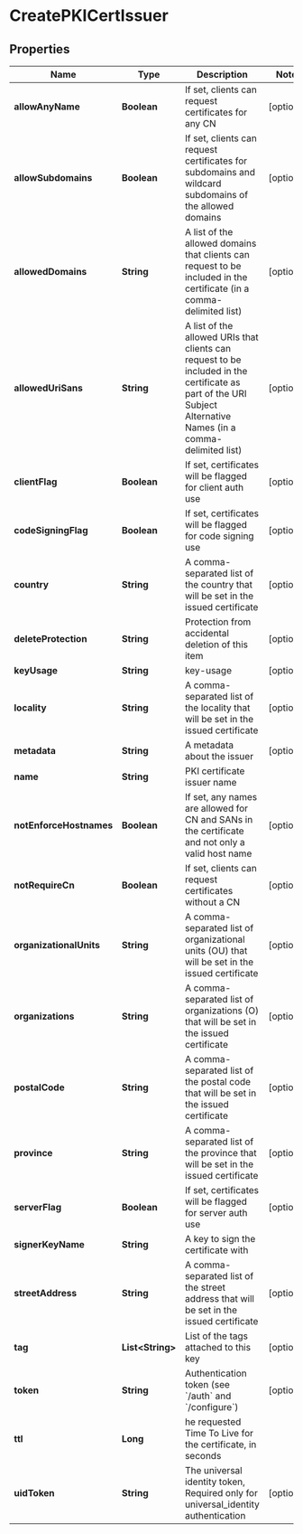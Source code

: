 

# CreatePKICertIssuer

## Properties

Name | Type | Description | Notes
------------ | ------------- | ------------- | -------------
**allowAnyName** | **Boolean** | If set, clients can request certificates for any CN |  [optional]
**allowSubdomains** | **Boolean** | If set, clients can request certificates for subdomains and wildcard subdomains of the allowed domains |  [optional]
**allowedDomains** | **String** | A list of the allowed domains that clients can request to be included in the certificate (in a comma-delimited list) |  [optional]
**allowedUriSans** | **String** | A list of the allowed URIs that clients can request to be included in the certificate as part of the URI Subject Alternative Names (in a comma-delimited list) |  [optional]
**clientFlag** | **Boolean** | If set, certificates will be flagged for client auth use |  [optional]
**codeSigningFlag** | **Boolean** | If set, certificates will be flagged for code signing use |  [optional]
**country** | **String** | A comma-separated list of the country that will be set in the issued certificate |  [optional]
**deleteProtection** | **String** | Protection from accidental deletion of this item |  [optional]
**keyUsage** | **String** | key-usage |  [optional]
**locality** | **String** | A comma-separated list of the locality that will be set in the issued certificate |  [optional]
**metadata** | **String** | A metadata about the issuer |  [optional]
**name** | **String** | PKI certificate issuer name | 
**notEnforceHostnames** | **Boolean** | If set, any names are allowed for CN and SANs in the certificate and not only a valid host name |  [optional]
**notRequireCn** | **Boolean** | If set, clients can request certificates without a CN |  [optional]
**organizationalUnits** | **String** | A comma-separated list of organizational units (OU) that will be set in the issued certificate |  [optional]
**organizations** | **String** | A comma-separated list of organizations (O) that will be set in the issued certificate |  [optional]
**postalCode** | **String** | A comma-separated list of the postal code that will be set in the issued certificate |  [optional]
**province** | **String** | A comma-separated list of the province that will be set in the issued certificate |  [optional]
**serverFlag** | **Boolean** | If set, certificates will be flagged for server auth use |  [optional]
**signerKeyName** | **String** | A key to sign the certificate with | 
**streetAddress** | **String** | A comma-separated list of the street address that will be set in the issued certificate |  [optional]
**tag** | **List&lt;String&gt;** | List of the tags attached to this key |  [optional]
**token** | **String** | Authentication token (see &#x60;/auth&#x60; and &#x60;/configure&#x60;) |  [optional]
**ttl** | **Long** | he requested Time To Live for the certificate, in seconds | 
**uidToken** | **String** | The universal identity token, Required only for universal_identity authentication |  [optional]




